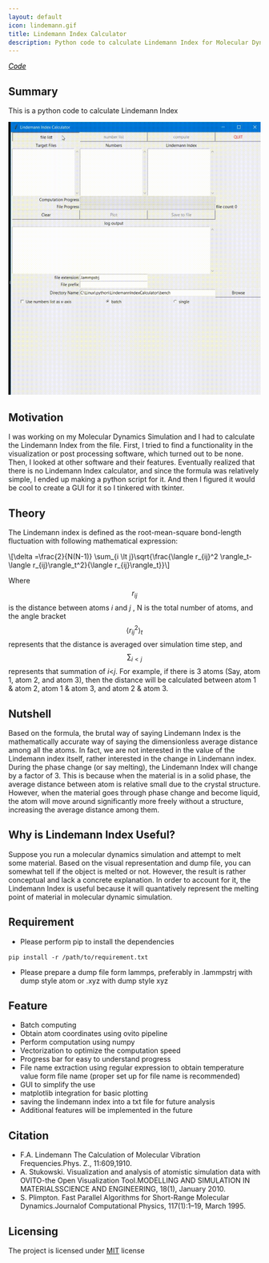 ```yaml
---
layout: default
icon: lindemann.gif
title: Lindemann Index Calculator
description: Python code to calculate Lindemann Index for Molecular Dynamics Simulation
---
```


<a href="https://github.com/whashi44/lindemann" target="_blank" title="Github">
        <i class="fab fa-github fa-2x " style="color:black"> Code</i>
    </a>

## Summary
This is a python code to calculate Lindemann Index

<img src="/assets/images/portfolio/lindemann.gif" alt="GUI for lindemann Index">


## Motivation
I was working on my Molecular Dynamics Simulation and I had to calculate the  Lindemann Index from the file. First, I tried to find a functionality in the visualization or post processing software, which turned out to be none. Then, I looked at other software and their features. Eventually realized that there is no Lindemann Index calculator, and since the formula was relatively simple, I ended up making a python script for it. And then I figured it would be cool to create a GUI for it so I tinkered with tkinter. 

## Theory
The Lindemann index is defined as the root-mean-square bond-length fluctuation with following mathematical expression:
<div>\[\delta =\frac{2}{N(N-1)} \sum_{i \lt j}\sqrt{\frac{\langle r_{ij}^2 \rangle_t-\langle r_{ij}\rangle_t^2}{\langle r_{ij}\rangle_t}}\]</div>

Where $$r_{ij}$$ is the distance between atoms *i* and *j* , N is the total number of atoms, and
the angle bracket $$\langle r_{ij}^2 \rangle_t$$ represents that the distance is averaged over simulation time step, and $$\sum_{i \lt j}$$ represents that summation of *i*<*j*. For example, if there is 3 atoms (Say, atom 1, atom 2, and atom 3), then the distance will be calculated between atom 1 & atom 2, atom 1 & atom 3, and atom 2 & atom 3.


## Nutshell
Based on the formula, the brutal way of saying Lindemann Index is the mathematically accurate way of saying the dimensionless average distance among all the atoms. In fact, we are not interested in the value of the Lindemann index itself, rather interested in the change in Lindemann index. During the phase change (or say melting), the Lindemann Index will change by a factor of 3. This is because when the material is in a solid phase, the average distance between atom is relative small due to the crystal structure. However, when the material goes through phase change and become liquid, the atom will move around significantly more freely without a structure, increasing the average distance among them.

## Why is Lindemann Index Useful?
Suppose you run a molecular dynamics simulation and attempt to melt some material. Based on the visual representation and dump file, you can somewhat tell if the object is melted or not. However, the result is rather conceptual and lack a concrete explanation. In order to account for it, the Lindemann Index is useful because it will quantatively represent the melting point of material in molecular dynamic simulation.  

## Requirement
- Please perform pip to install the dependencies
```shell
pip install -r /path/to/requirement.txt
```
- Please prepare a dump file form lammps, preferably in .lammpstrj with dump style atom or .xyz with dump style xyz


## Feature
- Batch computing 
- Obtain atom coordinates using ovito pipeline
- Perform computation using numpy 
- Vectorization to optimize the computation speed
- Progress bar for easy to understand progress
- File name extraction using regular expression to obtain temperature value form file name (proper set up for file name is recommended)
- GUI to simplify the use
- matplotlib integration for basic plotting
- saving the lindemann index into a txt file for future analysis
- Additional features will be implemented in the future


## Citation
- F.A. Lindemann The Calculation of Molecular Vibration Frequencies.Phys. Z., 11:609,1910.
- A. Stukowski. Visualization and analysis of atomistic simulation data with OVITO-the Open Visualization Tool.MODELLING  AND  SIMULATION  IN  MATERIALSSCIENCE AND ENGINEERING, 18(1), January 2010.
- S. Plimpton. Fast Parallel Algorithms for Short-Range Molecular Dynamics.Journalof Computational Physics, 117(1):1–19, March 1995.

## Licensing 
The project is licensed under [MIT](https://choosealicense.com/licenses/mit/) license